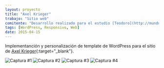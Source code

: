 ```yaml
---
layout: proyecto
title: "Axel Krieger"
trabajo: "Sitio web"
comitente: "Desarrollo realizado para el estudio [Teodoro](http://mundoteodoro.com)."
tags: [WordPress, Responsivo, Web]
date: 2015-04-15
---
```


Implementanción y personalización de template de WordPress para el sitio de [Axel Krieger](http://www.axelk.com){:target="_blank"}.

<div class="fotorama single" data-loop="true">
    <img src="{{ site.baseurl }}/img/2015_axel-01.jpg" alt="Captura #1" />
    <img src="{{ site.baseurl }}/img/2015_axel-02.jpg" alt="Captura #2" />
    <img src="{{ site.baseurl }}/img/2015_axel-03.jpg" alt="Captura #3" />
    <img src="{{ site.baseurl }}/img/2015_axel-04.jpg" alt="Captura #4" />
</div>
